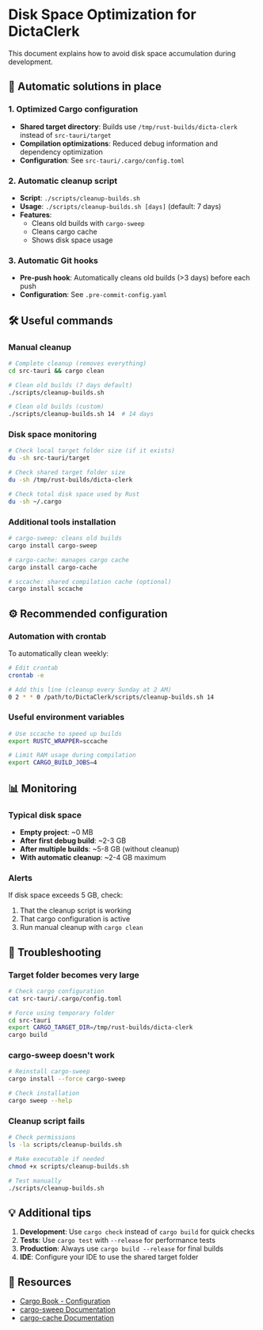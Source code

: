 # Disk Space Optimization for DictaClerk

This document explains how to avoid disk space accumulation during development.

## 🚀 Automatic solutions in place

### 1. Optimized Cargo configuration

- **Shared target directory**: Builds use `/tmp/rust-builds/dicta-clerk` instead of `src-tauri/target`
- **Compilation optimizations**: Reduced debug information and dependency optimization
- **Configuration**: See `src-tauri/.cargo/config.toml`

### 2. Automatic cleanup script

- **Script**: `./scripts/cleanup-builds.sh`
- **Usage**: `./scripts/cleanup-builds.sh [days]` (default: 7 days)
- **Features**:
  - Cleans old builds with `cargo-sweep`
  - Cleans cargo cache
  - Shows disk space usage

### 3. Automatic Git hooks

- **Pre-push hook**: Automatically cleans old builds (>3 days) before each push
- **Configuration**: See `.pre-commit-config.yaml`

## 🛠️ Useful commands

### Manual cleanup

```bash
# Complete cleanup (removes everything)
cd src-tauri && cargo clean

# Clean old builds (7 days default)
./scripts/cleanup-builds.sh

# Clean old builds (custom)
./scripts/cleanup-builds.sh 14  # 14 days
```

### Disk space monitoring

```bash
# Check local target folder size (if it exists)
du -sh src-tauri/target

# Check shared target folder size
du -sh /tmp/rust-builds/dicta-clerk

# Check total disk space used by Rust
du -sh ~/.cargo
```

### Additional tools installation

```bash
# cargo-sweep: cleans old builds
cargo install cargo-sweep

# cargo-cache: manages cargo cache
cargo install cargo-cache

# sccache: shared compilation cache (optional)
cargo install sccache
```

## ⚙️ Recommended configuration

### Automation with crontab

To automatically clean weekly:

```bash
# Edit crontab
crontab -e

# Add this line (cleanup every Sunday at 2 AM)
0 2 * * 0 /path/to/DictaClerk/scripts/cleanup-builds.sh 14
```

### Useful environment variables

```bash
# Use sccache to speed up builds
export RUSTC_WRAPPER=sccache

# Limit RAM usage during compilation
export CARGO_BUILD_JOBS=4
```

## 📊 Monitoring

### Typical disk space

- **Empty project**: ~0 MB
- **After first debug build**: ~2-3 GB
- **After multiple builds**: ~5-8 GB (without cleanup)
- **With automatic cleanup**: ~2-4 GB maximum

### Alerts

If disk space exceeds 5 GB, check:

1. That the cleanup script is working
2. That cargo configuration is active
3. Run manual cleanup with `cargo clean`

## 🔧 Troubleshooting

### Target folder becomes very large

```bash
# Check cargo configuration
cat src-tauri/.cargo/config.toml

# Force using temporary folder
cd src-tauri
export CARGO_TARGET_DIR=/tmp/rust-builds/dicta-clerk
cargo build
```

### cargo-sweep doesn't work

```bash
# Reinstall cargo-sweep
cargo install --force cargo-sweep

# Check installation
cargo sweep --help
```

### Cleanup script fails

```bash
# Check permissions
ls -la scripts/cleanup-builds.sh

# Make executable if needed
chmod +x scripts/cleanup-builds.sh

# Test manually
./scripts/cleanup-builds.sh
```

## 💡 Additional tips

1. **Development**: Use `cargo check` instead of `cargo build` for quick checks
2. **Tests**: Use `cargo test` with `--release` for performance tests
3. **Production**: Always use `cargo build --release` for final builds
4. **IDE**: Configure your IDE to use the shared target folder

## 🔗 Resources

- [Cargo Book - Configuration](https://doc.rust-lang.org/cargo/reference/config.html)
- [cargo-sweep Documentation](https://github.com/holmgr/cargo-sweep)
- [cargo-cache Documentation](https://github.com/matthiaskrgr/cargo-cache)
